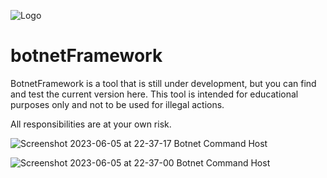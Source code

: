 ![Logo](https://github.com/as-squirrel/botnetFramework/assets/114065413/995e5e78-478e-4869-8439-91c2d6d080da)
# botnetFramework

BotnetFramework is a tool that is still under development, but you can find and test the current version here. This tool is intended for educational purposes only and not to be used for illegal actions.

All responsibilities are at your own risk.



![Screenshot 2023-06-05 at 22-37-17 Botnet Command Host](https://github.com/as-squirrel/botnetFramework/assets/114065413/63b2567a-622d-4da4-9743-35c12072a668)

![Screenshot 2023-06-05 at 22-37-00 Botnet Command Host](https://github.com/as-squirrel/botnetFramework/assets/114065413/056cee09-28ec-406e-9eb1-efcc8c7cecc4)
